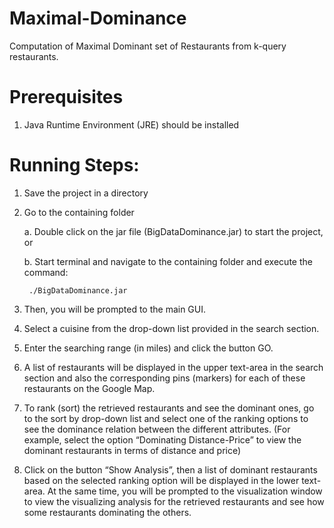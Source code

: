 # Maximal-Dominance
Computation of Maximal Dominant set of Restaurants from k-query restaurants.
# Prerequisites
1. Java Runtime Environment (JRE) should be installed
# Running Steps:
1. Save the project in a directory
2. Go to the containing folder

	a. Double click on the jar file (BigDataDominance.jar) to start the project, or
	
	b. Start terminal and navigate to the containing folder and execute the command:
	
		./BigDataDominance.jar
3. Then, you will be prompted to the main GUI.
4. Select a cuisine from the drop-down list provided in the search section.
5. Enter the searching range (in miles) and click the button GO.
6. A list of restaurants will be displayed in the upper text-area in the search section and
	 also the corresponding pins (markers) for each of these restaurants on the Google Map.
7. To rank (sort) the retrieved restaurants and see the dominant ones, go to the sort by
	 drop-down list and select one of the ranking options to see the dominance relation
	 between the different attributes. (For example, select the option “Dominating
	 Distance-Price” to view the dominant restaurants in terms of distance and price)
8. Click on the button “Show Analysis”, then a list of dominant restaurants based on the
	 selected ranking option will be displayed in the lower text-area. At the same time, you
	 will be prompted to the visualization window to view the visualizing analysis for the
	 retrieved restaurants and see how some restaurants dominating the others.

